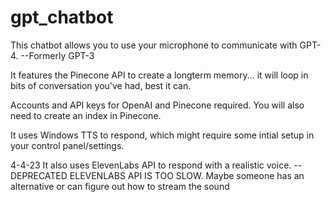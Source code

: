 # gpt_chatbot
This chatbot allows you to use your microphone to communicate with GPT-4. --Formerly GPT-3

It features the Pinecone API to create a longterm memory... it will loop in bits of conversation you've had, best it can.

Accounts and API keys for OpenAI and Pinecone required. You will also need to create an index in Pinecone.

It uses Windows TTS to respond, which might require some intial setup in your control panel/settings.





4-4-23
It also uses ElevenLabs API to respond with a realistic voice.  --DEPRECATED ELEVENLABS API IS TOO SLOW. Maybe someone has an alternative or can figure out how to stream the sound

